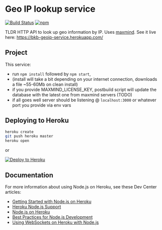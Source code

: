 # Geo IP lookup service

[![Build Status](https://travis-ci.com/big-kahuna-burger/geo-ip-service.svg?branch=master)](https://travis-ci.com/big-kahuna-burger/geo-ip-service)
[![npm][npm-image]](npm-url)

TLDR
HTTP API to look up geo information by IP. Uses [maxmind](http://maxmind.com).
See it live here: https://bkb-geoip-service.herokuapp.com/

## Project

This service:

- run `npm install` followed by `npm start`,
- (install will take a bit depending on your internet connection, downloads a file ~55-60Mb on clean install)
- if you provide MAXMIND_LICENSE_KEY, postbuild script will update the database with the latest one from maxmind servers (TODO)
- if all goes well server should be listening @ `localhost:3000` or whatever port you provide via env vars

## Deploying to Heroku

```sh
heroku create
git push heroku master
heroku open
```

or

[![Deploy to Heroku](https://www.herokucdn.com/deploy/button.png)](https://heroku.com/deploy?template=https://github.com/big-kahuna-burger/geo-ip-service)

## Documentation

For more information about using Node.js on Heroku, see these Dev Center articles:

- [Getting Started with Node.js on Heroku](https://devcenter.heroku.com/articles/getting-started-with-nodejs)
- [Heroku Node.js Support](https://devcenter.heroku.com/articles/nodejs-support)
- [Node.js on Heroku](https://devcenter.heroku.com/categories/nodejs)
- [Best Practices for Node.js Development](https://devcenter.heroku.com/articles/node-best-practices)
- [Using WebSockets on Heroku with Node.js](https://devcenter.heroku.com/articles/node-websockets)

[npm-url]: https://www.npmjs.com/package/geo-ip-service
[npm-image]: https://img.shields.io/npm/v/geo-ip-service.svg?style=flat-square
